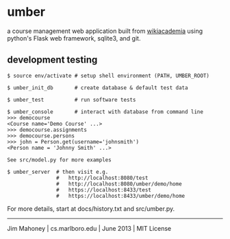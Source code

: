 umber
=====

a course management web application built from [wikiacademia][]
using python's Flask web framework, sqlite3, and git.

development testing
--------------------

    $ source env/activate # setup shell environment (PATH, UMBER_ROOT)

    $ umber_init_db       # create database & default test data

    $ umber_test          # run software tests

    $ umber_console       # interact with database from command line
    >>> democourse
    <Course name='Demo Course' ...>
    >>> democourse.assignments
    >>> democourse.persons
    >>> john = Person.get(username='johnsmith')
    <Person name = 'Johnny Smith' ...>

    See src/model.py for more examples

    $ umber_server  # then visit e.g.
                    #   http://localhost:8080/test
                    #   http://localhost:8080/umber/demo/home
                    #   https://localhost:8433/test
                    #   https://localhost:8433/umber/demo/home

For more details, start at docs/history.txt and src/umber.py.

----------------------------------------------------------
Jim Mahoney | cs.marlboro.edu | June 2013 | MIT License

[wikiacademia]: http://cs.marlboro.edu/wikiacademia/source_code 
                "wikiacademia source code"
